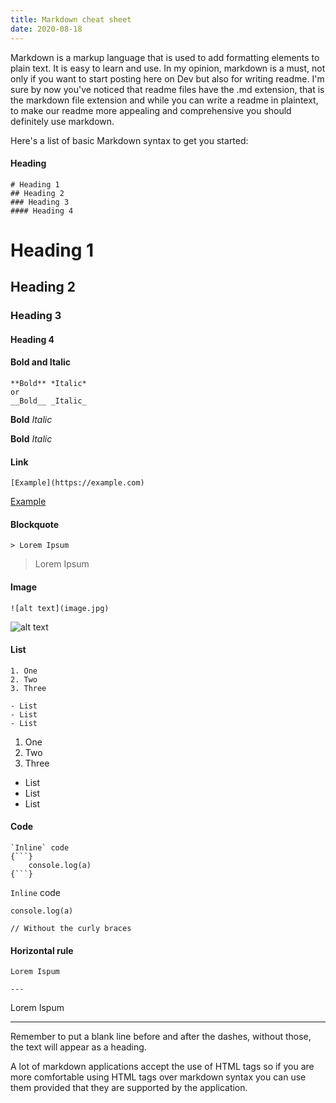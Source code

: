 ```yaml
---
title: Markdown cheat sheet
date: 2020-08-18
---
```


Markdown is a markup language that is used to add formatting elements to plain text. It is easy to learn and use. In my opinion, markdown is a must, not only if you want to start posting here on Dev but also for writing readme. I'm sure by now you've noticed that readme files have the .md extension, that is the markdown file extension and while you can write a readme in plaintext, to make our readme more appealing and comprehensive you should definitely use markdown.

Here's a list of basic Markdown syntax to get you started:

#### Heading

```
# Heading 1
## Heading 2
### Heading 3
#### Heading 4
```

# Heading 1

## Heading 2

### Heading 3

#### Heading 4

#### Bold and Italic

```
**Bold** *Italic*
or
__Bold__ _Italic_
```

**Bold** _Italic_

**Bold** _Italic_

#### Link

```
[Example](https://example.com)
```

[Example](https://example.com)

#### Blockquote

```
> Lorem Ipsum
```

> Lorem Ipsum

#### Image

```
![alt text](image.jpg)

```

![alt text](image.jpg)

#### List

```
1. One
2. Two
3. Three

- List
- List
- List
```

1. One
2. Two
3. Three

- List
- List
- List

#### Code

````
`Inline` code
{```}
    console.log(a)
{```}
````

`Inline` code

```
console.log(a)

// Without the curly braces
```

#### Horizontal rule

```
Lorem Ispum

---

```

Lorem Ispum

---

Remember to put a blank line before and after the dashes, without those, the text will appear as a heading.

A lot of markdown applications accept the use of HTML tags so if you are more comfortable using HTML tags over markdown syntax you can use them provided that they are supported by the application.
